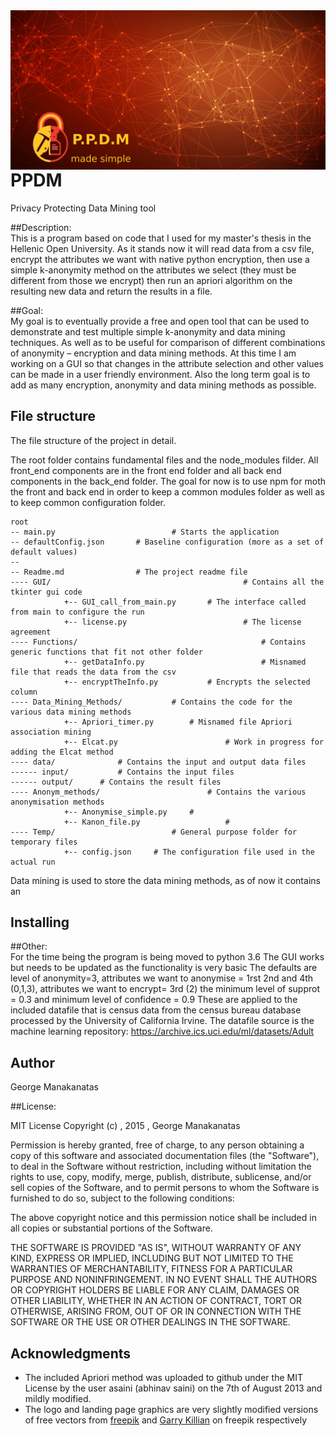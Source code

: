 <img align="right" src="./GUI/images/NEW_LAND_GRAPH1.png">
<!-- <img align="center" src="./GUI/images/PPDM_landing_large_graphic.png"> -->

# PPDM
Privacy Protecting Data Mining tool

##Description: 	
This is a program based on code that I used for my master's thesis in the Hellenic Open University.
As it stands now it will read data from a csv file, encrypt the attributes we want with native python encryption,
then use a simple k-anonymity method on the attributes we select (they must be different from those we encrypt)
then run an apriori algorithm on the resulting new data and return the results in a file.

##Goal:		
My goal is to eventually provide a free and open tool that can be used to demonstrate and test multiple simple k-anonymity and data mining techniques.
As well as to be useful for comparison of different combinations of anonymity – encryption and data mining methods.
At this time I am working on a GUI so that changes in the attribute selection and other values can be made in a user friendly environment.
Also the long term goal is to add as many encryption, anonymity and data mining methods as possible.

## File structure

The file structure of the project in detail.

The root folder contains fundamental files and the node_modules filder.
All front_end components are in the front end folder and all back end components
in the back_end folder. The goal for now is to use npm for moth the front
and back end in order to keep a common modules folder as well as to keep
common configuration folder.

```
root
-- main.py							# Starts the application
-- defaultConfig.json		# Baseline configuration (more as a set of default values)
--
-- Readme.md         		# The project readme file
---- GUI/        									# Contains all the tkinter gui code
			+-- GUI_call_from_main.py		# The interface called from main to configure the run
			+-- license.py							# The license agreement
---- Functions/      									# Contains generic functions that fit not other folder
			+-- getDataInfo.py							# Misnamed file that reads the data from the csv
			+-- encryptTheInfo.py			# Encrypts the selected column
---- Data_Mining_Methods/			# Contains the code for the various data mining methods
			+-- Apriori_timer.py		# Misnamed file Apriori association mining
			+--	Elcat.py						# Work in progress for adding the Elcat method
---- data/  			# Contains the input and output data files
------ input/			# Contains the input files
------ output/		# Contains the result files
---- Anonym_methods/    					# Contains the various anonymisation methods
			+-- Anonymise_simple.py		#
			+-- Kanon_file.py					#
---- Temp/							# General purpose folder for temporary files
			+-- config.json		# The configuration file used in the actual run
```
Data mining is used to store the data mining methods, as of now it contains an
## Installing

##Other:		
For the time being the program is being moved to python 3.6
The GUI works but needs to be updated as the functionality is very basic
The defaults are level of anonymity=3, attributes we want to anonymise = 1rst 2nd and 4th (0,1,3), attributes we want to encrypt= 3rd (2)
the minimum level of supprot = 0.3 and minimum level of confidence = 0.9
These are applied to the included datafile that is census data from the census bureau database processed by the University of California Irvine.
The datafile source is the machine learning repository: https://archive.ics.uci.edu/ml/datasets/Adult

## Author

George Manakanatas

##License:

MIT License
Copyright (c) , 2015 , George Manakanatas

Permission is hereby granted, free of charge, to any person obtaining a copy of this software and associated documentation files (the "Software"), to deal in the Software without restriction, including without limitation the rights to use, copy, modify, merge, publish, distribute, sublicense, and/or sell copies of the Software, and to permit persons to whom the Software is furnished to do so, subject to the following conditions:

The above copyright notice and this permission notice shall be included in all copies or substantial portions of the Software.

THE SOFTWARE IS PROVIDED "AS IS", WITHOUT WARRANTY OF ANY KIND, EXPRESS OR IMPLIED, INCLUDING BUT NOT LIMITED TO THE WARRANTIES OF MERCHANTABILITY, FITNESS FOR A PARTICULAR PURPOSE AND NONINFRINGEMENT. IN NO EVENT SHALL THE AUTHORS OR COPYRIGHT HOLDERS BE LIABLE FOR ANY CLAIM, DAMAGES OR OTHER LIABILITY, WHETHER IN AN ACTION OF CONTRACT, TORT OR OTHERWISE, ARISING FROM, OUT OF OR IN CONNECTION WITH THE SOFTWARE OR THE USE OR OTHER DEALINGS IN THE SOFTWARE.

## Acknowledgments

- The included Apriori method was uploaded to github under the MIT License by the user asaini (abhinav saini) on the 7th of August 2013 and mildly modified.
- The logo and landing page graphics are very slightly modified versions of free vectors from [freepik](http://www.freepik.com) and [Garry Killian](https://www.freepik.com/garrykillian) on freepik respectively
